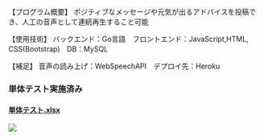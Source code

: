 【プログラム概要】
ポジティブなメッセージや元気が出るアドバイスを投稿でき、人工の音声として連続再生すること可能

【使用技術】
バックエンド：Go言語　フロントエンド：JavaScript,HTML, CSS(Bootstrap)　DB：MySQL

【補足】
音声の読み上げ：WebSpeechAPI　デプロイ先：Heroku

<h3>単体テスト実施済み</h3>
<h4><a href="https://app.box.com/s/qdgiyqzxdfu0vaslqy4kaxyuf0m9dqez">単体テスト.xlsx</a></h4>
<img src="https://github.com/beginerKosukeT/positiveMessage/assets/144611948/1ab557c4-3144-4d65-bbd3-d3fc1015e396">
